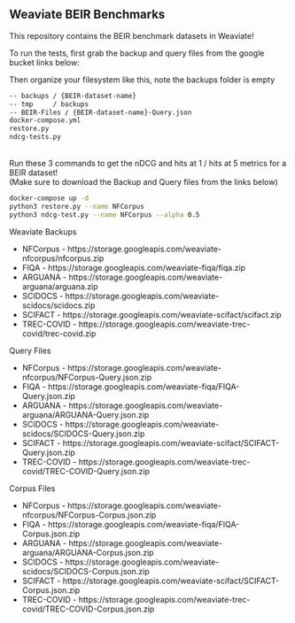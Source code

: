 <h2> Weaviate BEIR Benchmarks </h2>

This repository contains the BEIR benchmark datasets in Weaviate!

To run the tests, first grab the backup and query files from the google bucket links below:

Then organize your filesystem like this, note the backups folder is empty

```md
-- backups / {BEIR-dataset-name}
-- tmp     / backups
-- BEIR-Files / {BEIR-dataset-name}-Query.json
docker-compose.yml
restore.py
ndcg-tests.py
```
<br />
Run these 3 commands to get the nDCG and hits at 1 / hits at 5 metrics for a BEIR dataset!
<br />
(Make sure to download the Backup and Query files from the links below)

```bash
docker-compose up -d
python3 restore.py --name NFCorpus
python3 ndcg-test.py --name NFCorpus --alpha 0.5
```

Weaviate Backups
<ul>
  <li> NFCorpus - https://storage.googleapis.com/weaviate-nfcorpus/nfcorpus.zip </li>
  <li> FIQA - https://storage.googleapis.com/weaviate-fiqa/fiqa.zip </li>
  <li> ARGUANA - https://storage.googleapis.com/weaviate-arguana/arguana.zip </li>
  <li> SCIDOCS - https://storage.googleapis.com/weaviate-scidocs/scidocs.zip </li>
  <li> SCIFACT - https://storage.googleapis.com/weaviate-scifact/scifact.zip </li>
  <li> TREC-COVID - https://storage.googleapis.com/weaviate-trec-covid/trec-covid.zip </li>
</ul>

Query Files
<ul>
  <li> NFCorpus - https://storage.googleapis.com/weaviate-nfcorpus/NFCorpus-Query.json.zip </li>
  <li> FIQA - https://storage.googleapis.com/weaviate-fiqa/FIQA-Query.json.zip </li>
  <li> ARGUANA - https://storage.googleapis.com/weaviate-arguana/ARGUANA-Query.json.zip </li>
  <li> SCIDOCS - https://storage.googleapis.com/weaviate-scidocs/SCIDOCS-Query.json.zip </li>
  <li> SCIFACT - https://storage.googleapis.com/weaviate-scifact/SCIFACT-Query.json.zip </li>
  <li> TREC-COVID - https://storage.googleapis.com/weaviate-trec-covid/TREC-COVID-Query.json.zip </li>
</ul>

Corpus Files
<ul>
  <li> NFCorpus - https://storage.googleapis.com/weaviate-nfcorpus/NFCorpus-Corpus.json.zip </li>
  <li> FIQA - https://storage.googleapis.com/weaviate-fiqa/FIQA-Corpus.json.zip </li>
  <li> ARGUANA - https://storage.googleapis.com/weaviate-arguana/ARGUANA-Corpus.json.zip </li>
  <li> SCIDOCS - https://storage.googleapis.com/weaviate-scidocs/SCIDOCS-Corpus.json.zip </li>
  <li> SCIFACT - https://storage.googleapis.com/weaviate-scifact/SCIFACT-Corpus.json.zip </li>
  <li> TREC-COVID - https://storage.googleapis.com/weaviate-trec-covid/TREC-COVID-Corpus.json.zip </li>
</ul>
